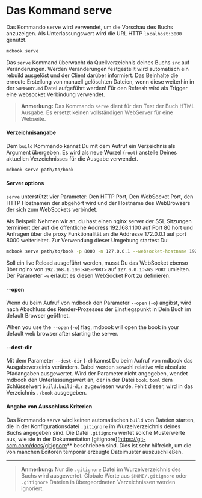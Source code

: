 # Das Kommand serve

Das Kommando serve wird verwendet, um die Vorschau des Buchs
anzuzeigen. Als Unterlassungswert wird die URL HTTP `localhost:3000`
genutzt.

```bash
mdbook serve
```

Das `serve` Kommand überwacht da Quellverzeichnis deines Buchs `src`
auf Veränderungen. Werden Veränderungen festgestellt wird automatisch
ein rebuild ausgelöst und der Client darüber informiert. Das Beinhalte
die erneute Erstellung von manuell gelöschten Dateien, wenn diese
weiterhin in der `SUMMARY.md` Datei aufgeführt werden! Für den Refresh
wird als Trigger eine websocket Verbindung verwendet.

> **Anmerkung:** Das Kommando `serve` dient für den Test der Buch HTML
 Ausgabe. Es ersetzt keinen vollständigen WebServer für eine
 Webseite.

#### Verzeichnisangabe

Dem `build` Kommando kannst Du mit dem Aufruf ein Verzeichnis als Argument
übergeben. Es wird als neue Wurzel (`root`) anstelle Deines
aktuellen Verzeichnisses für die Ausgabe verwendet.

```bash
mdbook serve path/to/book
```

#### Server options

`serve` unterstützt vier Parameter: Den HTTP Port, Den WebSocket Port, den HTTP Hostnamen
der abgehört wird und der Hostname des WebBrowsers der sich zum WebSockets verbindet.

Als Beispeil: Nehmen wir an, du hast einen nginx server der SSL
Sitzungen terminiert der auf die öffentliche Address 192.168.1.100 auf
Port 80 hört und Anfragen über die proxy Funktionalität an die Addresse 172.0.0.1 auf port 8000
weiterleitet. Zur Verwendung dieser Umgebung startest Du:

```bash
mdbook serve path/to/book -p 8000 -n 127.0.0.1 --websocket-hostname 192.168.1.100
```

Soll ein live Reload ausgeführt werden, musst Du das WebSocket ebenso
über nginx von `192.168.1.100:<WS-PORT>` auf `127.0.0.1:<WS_PORT`
umleiten. Der Parameter `-w` erlaubt es diesen WebSocket Port zu definieren.

#### --open


Wenn du beim Aufruf von mdbook den Parameter `--open` (`-o`) angibst,
wird nach Abschluss des Render-Prozesses der Einstiegspunkt in
Dein Buch im default Browser geöffnet.

When you use the `--open` (`-o`) flag, mdbook will open the book in your
default web browser after starting the server.

#### --dest-dir


Mit dem Parameter `--dest-dir` (`-d`) kannst Du beim Aufruf von mdbook
das Ausgabeverzeinis verändern.  Dabei werden sowohl relative wie
absolute Pfadangaben ausgewertet. Wird der Parameter nicht angegeben,
wendet mdbook den Unterlassungswert an, der in der Datei `book.toml`
dem Schlüsselwert `build.build-dir` zugewiesen wurde. Fehlt dieser,
wird in das Verzeichnis `./book` ausgegeben.

#### Angabe von Ausschluss Kriterien

Das Kommando `serve` wird keinen automatischen `build` von Dateien
starten, die in der Konfigurationsdatei `.gitignore` im
Wurzelverzeichnis deines Buchs angegeben sind. Die Datei `.gitignore`
wertet solche Musterwerte aus, wie sie in der Dokumentation
[gitignore](https://git-scm.com/docs/gitignore** beschrieben sind. Dies
ist sehr hilfreich, um die von manchen Editoren temporär erzeugte
Dateimuster auszuschließen.

-------------------

> **Anmerkung:** Nur die `.gitignore` Datei im Wurzelverzeichnis des
> Buchs wird ausgewertet. Globale Werte aus `$HOME/.gitignore` oder
> `.gitignore` Dateien in übergeordneten Verzeichnissen werden
> ignoriert.
